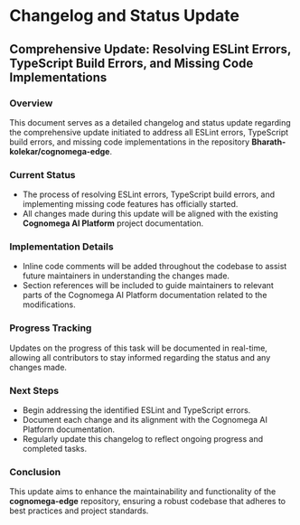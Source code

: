 # Changelog and Status Update

## Comprehensive Update: Resolving ESLint Errors, TypeScript Build Errors, and Missing Code Implementations

### Overview
This document serves as a detailed changelog and status update regarding the comprehensive update initiated to address all ESLint errors, TypeScript build errors, and missing code implementations in the repository **Bharath-kolekar/cognomega-edge**.

### Current Status
- The process of resolving ESLint errors, TypeScript build errors, and implementing missing code features has officially started.
- All changes made during this update will be aligned with the existing **Cognomega AI Platform** project documentation.

### Implementation Details
- Inline code comments will be added throughout the codebase to assist future maintainers in understanding the changes made.
- Section references will be included to guide maintainers to relevant parts of the Cognomega AI Platform documentation related to the modifications.

### Progress Tracking
Updates on the progress of this task will be documented in real-time, allowing all contributors to stay informed regarding the status and any changes made.

### Next Steps
- Begin addressing the identified ESLint and TypeScript errors.
- Document each change and its alignment with the Cognomega AI Platform documentation.
- Regularly update this changelog to reflect ongoing progress and completed tasks.

### Conclusion
This update aims to enhance the maintainability and functionality of the **cognomega-edge** repository, ensuring a robust codebase that adheres to best practices and project standards.